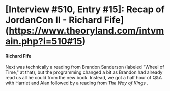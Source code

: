 # [Interview #510, Entry #15]: Recap of JordanCon II - Richard Fife](https://www.theoryland.com/intvmain.php?i=510#15)

#### Richard Fife

Next was technically a reading from Brandon Sanderson (labeled "Wheel of Time," at that), but the programming changed a bit as Brandon had already read us all he could from the new book. Instead, we got a half hour of Q&A with Harriet and Alan followed by a reading from
*The Way of Kings*
.

